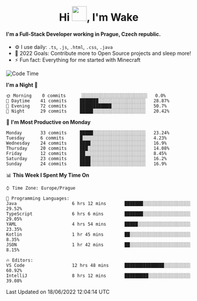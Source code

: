 <h1 align="center">Hi <img src="https://raw.githubusercontent.com/MrWakeCZ/MrWakeCZ/master/Hi.gif" width="40px" />, I'm Wake</h1>

#### I'm a Full-Stack Developer working in Prague, Czech republic.
- ⚙️ I use daily: `.ts`, `.js`, `.html`, `.css`, `.java`
- 🥅 2022 Goals: Contribute more to Open Source projects and sleep more!
- ⚡ Fun fact: Everything for me started with Minecraft

<!--START_SECTION:waka-->
![Code Time](http://img.shields.io/badge/Code%20Time-2%2C496%20hrs%2048%20mins-blue)

**I'm a Night 🦉** 

```text
🌞 Morning    0 commits      ░░░░░░░░░░░░░░░░░░░░░░░░░   0.0% 
🌆 Daytime    41 commits     ███████░░░░░░░░░░░░░░░░░░   28.87% 
🌃 Evening    72 commits     ████████████░░░░░░░░░░░░░   50.7% 
🌙 Night      29 commits     █████░░░░░░░░░░░░░░░░░░░░   20.42%

```
📅 **I'm Most Productive on Monday** 

```text
Monday       33 commits     █████░░░░░░░░░░░░░░░░░░░░   23.24% 
Tuesday      6 commits      █░░░░░░░░░░░░░░░░░░░░░░░░   4.23% 
Wednesday    24 commits     ████░░░░░░░░░░░░░░░░░░░░░   16.9% 
Thursday     20 commits     ███░░░░░░░░░░░░░░░░░░░░░░   14.08% 
Friday       12 commits     ██░░░░░░░░░░░░░░░░░░░░░░░   8.45% 
Saturday     23 commits     ████░░░░░░░░░░░░░░░░░░░░░   16.2% 
Sunday       24 commits     ████░░░░░░░░░░░░░░░░░░░░░   16.9%

```


📊 **This Week I Spent My Time On** 

```text
⌚︎ Time Zone: Europe/Prague

💬 Programming Languages: 
Java                     6 hrs 12 mins       ███████░░░░░░░░░░░░░░░░░░   29.52% 
TypeScript               6 hrs 6 mins        ███████░░░░░░░░░░░░░░░░░░   29.05% 
YAML                     4 hrs 54 mins       █████░░░░░░░░░░░░░░░░░░░░   23.35% 
Kotlin                   1 hr 45 mins        ██░░░░░░░░░░░░░░░░░░░░░░░   8.35% 
JSON                     1 hr 42 mins        ██░░░░░░░░░░░░░░░░░░░░░░░   8.15%

🔥 Editors: 
VS Code                  12 hrs 48 mins      ███████████████░░░░░░░░░░   60.92% 
IntelliJ                 8 hrs 12 mins       █████████░░░░░░░░░░░░░░░░   39.08%

```


 Last Updated on 18/06/2022 12:04:14 UTC
<!--END_SECTION:waka-->
